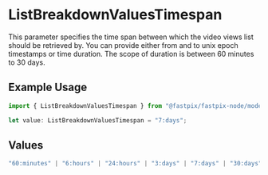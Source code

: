 # ListBreakdownValuesTimespan

This parameter specifies the time span between which the video views list should be retrieved by. You can provide either from and to unix epoch timestamps or time duration. The scope of duration is between 60 minutes to 30 days.


## Example Usage

```typescript
import { ListBreakdownValuesTimespan } from "@fastpix/fastpix-node/models/operations";

let value: ListBreakdownValuesTimespan = "7:days";
```

## Values

```typescript
"60:minutes" | "6:hours" | "24:hours" | "3:days" | "7:days" | "30:days"
```